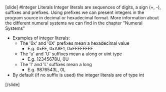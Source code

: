 [slide]
#Integer Literals
Integer literals are sequences of digits, a sign (+, -), suffixes and prefixes. Using prefixes we can present integers in the program source in decimal or hexadecimal format. More information about the different numeral systems we can find in the chapter "Numeral Systems"
- Examples of integer literals:
    - The '0x' and '0X' prefixes mean a hexadecimal value
        - E.g. 0xFE, 0xA8F1, 0xFFFFFFFF
    - The 'u' and 'U' suffixes mean a ulong or uint type
        - E.g. 12345678U, 0U
    - The 'l' and 'L' suffixes mean a long
        - E.g. 9876543L, 0L
- By default (if no suffix is used) the integer literals are of type int

[/slide]

